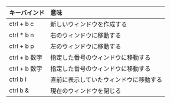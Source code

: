 | キーバインド | 意味 |
| :----------- | :--- |
| ctrl + b c   | 新しいウィンドウを作成する |
| ctrl * b n   | 右のウィンドウに移動する |
| ctrl + b p   | 左のウィンドウに移動する |
| ctrl + b 数字 | 指定した番号のウィンドウに移動する |
| ctrl + b 数字 | 指定した番号のウィンドウに移動する |
| ctrl b l      | 直前に表示していたウィンドウに移動する |
| ctrl b &      | 現在のウィンドウを閉じる |
